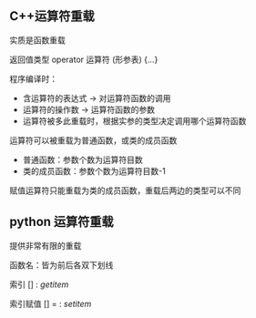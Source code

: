 ## C++运算符重载

实质是函数重载

返回值类型 operator 运算符 \(形参表\) {...}

程序编译时：

* 含运算符的表达式 -&gt; 对运算符函数的调用
* 运算符的操作数 -&gt; 运算符函数的参数
* 运算符被多此重载时，根据实参的类型决定调用哪个运算符函数

运算符可以被重载为普通函数，或类的成员函数

* 普通函数：参数个数为运算符目数
* 类的成员函数：参数个数为运算符目数-1

赋值运算符只能重载为类的成员函数，重载后两边的类型可以不同

## python 运算符重载

提供非常有限的重载

函数名：皆为前后各双下划线

索引 \[\] : _getitem_

索引赋值 \[\] = : _setitem_

